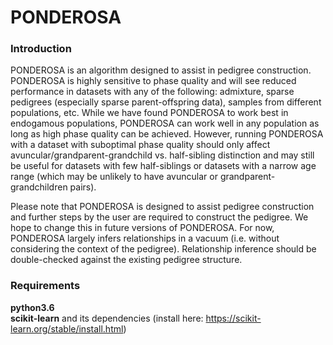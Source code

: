 # PONDEROSA

### **Introduction**  
PONDEROSA is an algorithm designed to assist in pedigree construction. PONDEROSA is highly sensitive to phase quality and will see reduced performance in datasets with any of the following: admixture, sparse pedigrees (especially sparse parent-offspring data), samples from different populations, etc. While we have found PONDEROSA to work best in endogamous populations, PONDEROSA can work well in any population as long as high phase quality can be achieved. However, running PONDEROSA with a dataset with suboptimal phase quality should only affect avuncular/grandparent-grandchild vs. half-sibling distinction and may still be useful for datasets with few half-siblings or datasets with a narrow age range (which may be unlikely to have avuncular or grandparent-grandchildren pairs).  

Please note that PONDEROSA is designed to assist pedigree construction and further steps by the user are required to construct the pedigree. We hope to change this in future versions of PONDEROSA. For now, PONDEROSA largely infers relationships in a vacuum (i.e. without considering the context of the pedigree). Relationship inference should be double-checked against the existing pedigree structure.  

### **Requirements**
**python3.6**  
**scikit-learn** and its dependencies (install here: https://scikit-learn.org/stable/install.html)